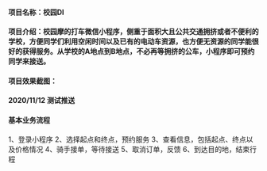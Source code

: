 ####   项目名称：校园DI
####   项目介绍：校园摩的打车微信小程序，侧重于面积大且公共交通拥挤或者不便利的学校，方便同学们利用空闲时间以及已有的电动车资源，也方便无资源的同学能很好的获得服务。从学校的A地点到B地点，不必再等拥挤的公车，小程序即可预约同学来接送。
####   项目效果截图：

####   2020/11/12  测试推送
####   基本业务流程
1、登录小程序
2、选择起点和终点，预约服务
3、查看信息，包括起点、终点以及价格情况
4、骑手接单，等待接送
5、取消订单，反馈
6、到达目的地，结束行程

